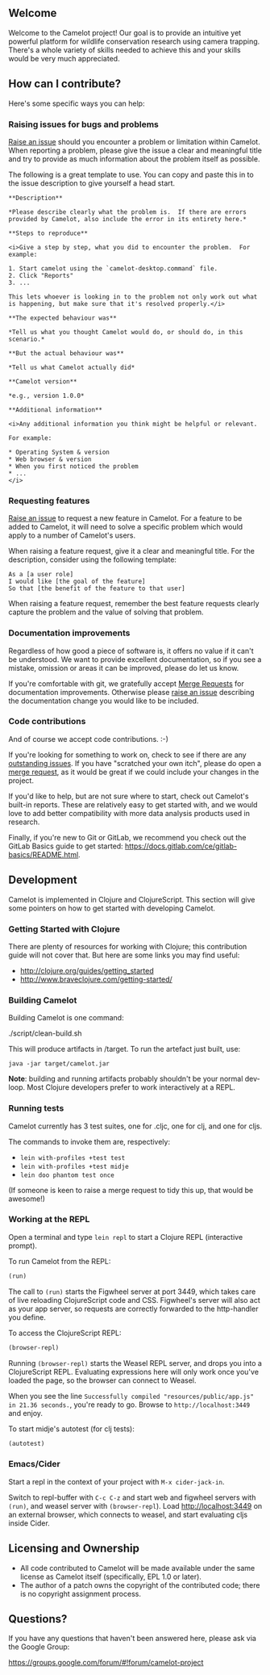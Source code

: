 ## Welcome

Welcome to the Camelot project!  Our goal is to provide an intuitive yet powerful platform for wildlife conservation research using camera trapping.  There's a whole variety of skills needed to achieve this and your skills would be very much appreciated.

## How can I contribute?

Here's some specific ways you can help:

### Raising issues for bugs and problems

[Raise an issue](https://gitlab.com/camelot-project/camelot/issues/new) should you encounter a problem or limitation within Camelot.  When reporting a problem, please give the issue a clear and meaningful title and try to provide as much information about the problem itself as possible.

The following is a great template to use.  You can copy and paste this in to the issue description to give yourself a head start.

```
**Description**

*Please describe clearly what the problem is.  If there are errors provided by Camelot, also include the error in its entirety here.*

**Steps to reproduce**

<i>Give a step by step, what you did to encounter the problem.  For example:

1. Start camelot using the `camelot-desktop.command` file.
2. Click "Reports"
3. ...

This lets whoever is looking in to the problem not only work out what is happening, but make sure that it's resolved properly.</i>

**The expected behaviour was**

*Tell us what you thought Camelot would do, or should do, in this scenario.*

**But the actual behaviour was**

*Tell us what Camelot actually did*

**Camelot version**

*e.g., version 1.0.0*

**Additional information**

<i>Any additional information you think might be helpful or relevant.

For example:

* Operating System & version
* Web browser & version
* When you first noticed the problem
* ...
</i>
```

### Requesting features

[Raise an issue](https://gitlab.com/camelot-project/camelot/issues/new) to request a new feature in Camelot.  For a feature to be added to Camelot, it will need to solve a specific problem which would apply to a number of Camelot's users.

When raising a feature request, give it a clear and meaningful title.  For the description, consider using the following template:

```
As a [a user role]
I would like [the goal of the feature]
So that [the benefit of the feature to that user]
```

When raising a feature request, remember the best feature requests clearly capture the problem and the value of solving that problem.

### Documentation improvements

Regardless of how good a piece of software is, it offers no value if it can't be understood.  We want to provide excellent documentation, so if you see a mistake, omission or areas it can be improved, please do let us know.

If you're comfortable with git, we gratefully accept [Merge Requests](https://docs.gitlab.com/ce/gitlab-basics/add-merge-request.html) for documentation improvements.  Otherwise please [raise an issue](https://gitlab.com/camelot-project/camelot/issues/new) describing the documentation change you would like to be included.

### Code contributions

And of course we accept code contributions. :-)

If you're looking for something to work on, check to see if there are any [outstanding issues](https://gitlab.com/camelot-project/camelot/issues).  If you have "scratched your own itch", please do open a [merge request](https://gitlab.com/camelot-project/camelot/merge_requests), as it would be great if we could include your changes in the project.

If you'd like to help, but are not sure where to start, check out Camelot's built-in reports.  These are relatively easy to get started with, and we would love to add better compatibility with more data analysis products used in research.

Finally, if you're new to Git or GitLab, we recommend you check out the GitLab Basics guide to get started: https://docs.gitlab.com/ce/gitlab-basics/README.html.

## Development

Camelot is implemented in Clojure and ClojureScript.  This section will give some pointers on how to get started with developing Camelot.

### Getting Started with Clojure

There are plenty of resources for working with Clojure; this contribution guide will not cover that.  But here are some links you may find useful:

* http://clojure.org/guides/getting_started
* http://www.braveclojure.com/getting-started/

### Building Camelot

Building Camelot is one command:

./script/clean-build.sh

This will produce artifacts in /target.  To run the artefact just built, use:

```
java -jar target/camelot.jar
```

**Note**: building and running artifacts probably shouldn't be your normal dev-loop.  Most Clojure developers prefer to work interactively at a REPL.

### Running tests

Camelot currently has 3 test suites, one for .cljc, one for clj, and one for cljs.

The commands to invoke them are, respectively:

* `lein with-profiles +test test`
* `lein with-profiles +test midje`
* `lein doo phantom test once`

(If someone is keen to raise a merge request to tidy this up, that would be awesome!)

### Working at the REPL

Open a terminal and type `lein repl` to start a Clojure REPL
(interactive prompt).

To run Camelot  from the REPL:

```clojure
(run)
```

The call to `(run)` starts the Figwheel server at port 3449, which takes care
of live reloading ClojureScript code and CSS. Figwheel's server will also act
as your app server, so requests are correctly forwarded to the http-handler
you define.

To access the ClojureScript REPL:
```clojure
(browser-repl)
```

Running `(browser-repl)` starts the Weasel REPL server, and drops you into a
ClojureScript REPL. Evaluating expressions here will only work once you've
loaded the page, so the browser can connect to Weasel.

When you see the line `Successfully compiled "resources/public/app.js" in 21.36
seconds.`, you're ready to go. Browse to `http://localhost:3449` and enjoy.

To start midje's autotest (for clj tests):
```clojure
(autotest)
```

### Emacs/Cider

Start a repl in the context of your project with `M-x cider-jack-in`.

Switch to repl-buffer with `C-c C-z` and start web and figwheel servers with
`(run)`, and weasel server with `(browser-repl`). Load
[http://localhost:3449](http://localhost:3449) on an external browser, which
connects to weasel, and start evaluating cljs inside Cider.

## Licensing and Ownership

* All code contributed to Camelot will be made available under the same license as Camelot itself (specifically, EPL 1.0 or later).
* The author of a patch owns the copyright of the contributed code; there is no copyright assignment process.

## Questions?

If you have any questions that haven't been answered here, please ask via the Google Group:

https://groups.google.com/forum/#!forum/camelot-project
